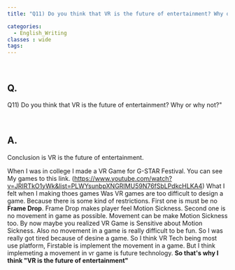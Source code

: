 ```yaml
---
title: "Q11) Do you think that VR is the future of entertainment? Why or why not?"

categories:
  - English_Writing
classes : wide
tags:
---
```

<br>

<h2>
Q. 
</h2>

Q11) Do you think that VR is the future of entertainment? Why or why not?"

<br>

<h2>
A. 
</h2>

Conclusion is VR is the future of entertainment. 

When I was in college I made a VR Game for G-STAR Festival. You can see My games to this link. (https://www.youtube.com/watch?v=JRIRTkO1yWk&list=PLWYsunbpXNGRIMU59N76fSbLPdkcHLKA4) What I felt when I making thoes games Was VR games are too difficult to design a game. Because there is some kind of restrictions. First one is must be no **Frame Drop**. Frame Drop makes player feel Motion Sickness. Second one is no movement in game as possible. Movement can be make Motion Sickness too. By now maybe you realized VR Game is Sensitive about Motion Sickness. Also no movement in a game is really difficult to be fun. So I was really got tired because of desine a game. So I think VR Tech being most use platform, Firstable is implement the movement in a game. But I think implemeting a movement in vr game is future technology. **So that's why I think "VR is the future of entertainment"**

